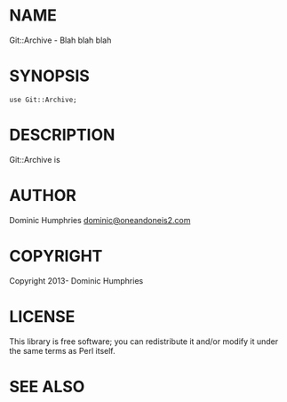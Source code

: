 # NAME

Git::Archive - Blah blah blah

# SYNOPSIS

    use Git::Archive;

# DESCRIPTION

Git::Archive is

# AUTHOR

Dominic Humphries <dominic@oneandoneis2.com>

# COPYRIGHT

Copyright 2013- Dominic Humphries

# LICENSE

This library is free software; you can redistribute it and/or modify
it under the same terms as Perl itself.

# SEE ALSO
